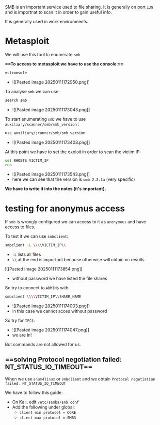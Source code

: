 SMB is an important service used to file sharing.
It is generally on port `139` and is importnat to scan it in order to gain useful info.

It is generally used in work environments.

# Metasploit
We will use this tool to enumerate `smb`

**==To access to metasploit we have to use the console:==**
```bash
msfconsole
```
- ![[Pasted image 20250111172950.png]]

To analyse `smb` we can use:
```bash
search smb
```
- ![[Pasted image 20250111173043.png]]




To start enumerating `smb` we have to use `auxiliary/scanner/smb/smb_version` :
```bash
use auxiliary/scanner/smb/smb_version
```
- ![[Pasted image 20250111173408.png]]

At this point we have to set the exploit in order to scan the victim IP:
```bash
set RHOSTS VICTIM_IP
run
```
- ![[Pasted image 20250111173543.png]]
- here we can see that the version is `smb 2.2.1a` (very specific)

**We have to write it into the notes (it's important).**


# testing for anonymus access
If `smb` is wrongly configured we can access to it as `anonymous` and have access to files.

To test it we can use `smbclient`:
```bash
smbclient -L \\\\VICTIM_IP\\
```
- `-L` lists all files
- `\\` at the end is important because otherwise will obtain no results

![[Pasted image 20250111173854.png]]
- without password we have listed the file shares

So try to connect to `ADMIN$` with
```bash
smbclient \\\\VICTIM_IP\\SHARE_NAME
```
- ![[Pasted image 20250111174003.png]]
- in this case we cannot acces without password

So try for `IPC$`:
- ![[Pasted image 20250111174047.png]]
- we are in!


But commands are not allowed for us.



## ==solving Protocol negotiation failed: NT_STATUS_IO_TIMEOUT==

When we use `enum4linux` or `smbclient` and we obtain `Protocol negotiation failed: NT_STATUS_IO_TIMEOUT`

We have to follow this guide:
- On Kali, edit `/etc/samba/smb.conf`
- Add the following under global:
	- `client min protocol = CORE`
	- `client max protocol = SMB3`

